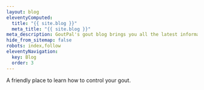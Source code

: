 ```yaml
---
layout: blog
eleventyComputed:
  title: "{{ site.blog }}"
  meta_title: "{{ site.blog }}"
meta_description: GoutPal's gout blog brings you all the latest information you need to control your gout. Learn how to get the best gout management plans.
hide_from_sitemap: false
robots: index,follow
eleventyNavigation:
  key: Blog
  order: 3
---
```


A friendly place to learn how to control your gout.
